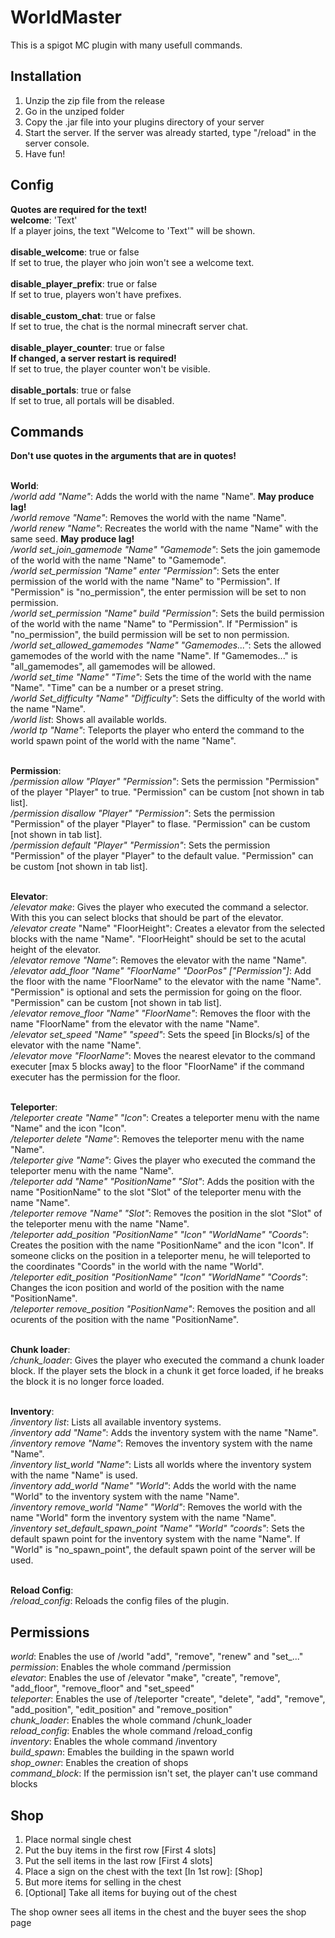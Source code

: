 # WorldMaster
This is a spigot MC plugin with many usefull commands.

## Installation
1) Unzip the zip file from the release
2) Go in the unziped folder
3) Copy the .jar file into your plugins directory of your server
4) Start the server. If the server was already started, type "/reload" in the server console.
5) Have fun!

## Config
**Quotes are required for the text!**<br>
**welcome**: 'Text'<br>
If a player joins, the text "Welcome to 'Text'" will be shown.<br><br>
**disable_welcome**: true or false<br>
If set to true, the player who join won't see a welcome text.<br><br>
**disable_player_prefix**: true or false<br>
If set to true, players won't have prefixes.<br><br>
**disable_custom_chat**: true or false<br>
If set to true, the chat is the normal minecraft server chat.<br><br>
**disable_player_counter**: true or false<br>
**If changed, a server restart is required!**<br>
If set to true, the player counter won't be visible.<br><br>
**disable_portals**: true or false<br>
If set to true, all portals will be disabled.<br>

## Commands
**Don't use quotes in the arguments that are in quotes!**<br><br>

**World**:<br>
*/world add "Name"*: Adds the world with the name "Name". **May produce lag!**<br>
*/world remove "Name"*: Removes the world with the name "Name".<br>
*/world renew "Name"*: Recreates the world with the name "Name" with the same seed.  **May produce lag!**<br>
*/world set_join_gamemode "Name" "Gamemode"*: Sets the join gamemode of the world with the name "Name" to "Gamemode".<br>
*/world set_permission "Name" enter "Permission"*: Sets the enter permission of the world with the name "Name" to "Permission". If "Permission" is "no_permission", the enter permission will be set to non permission.<br>
*/world set_permission "Name" build "Permission"*: Sets the build permission of the world with the name "Name" to "Permission". If "Permission" is "no_permission", the build permission will be set to non permission.<br>
*/world set_allowed_gamemodes "Name" "Gamemodes..."*: Sets the allowed gamemodes of the world with the name "Name". If "Gamemodes..." is "all_gamemodes", all gamemodes will be allowed.<br>
*/world set_time "Name" "Time"*: Sets the time of the world with the name "Name". "Time" can be a number or a preset string.<br>
*/world Set_difficulty "Name" "Difficulty"*: Sets the difficulty of the world with the name "Name".<br>
*/world list*: Shows all available worlds.<br>
*/world tp "Name"*: Teleports the player who enterd the command to the world spawn point of the world with the name "Name".<br><br>

**Permission**:<br>
*/permission allow "Player" "Permission"*: Sets the permission "Permission" of the player "Player" to true. "Permission" can be custom [not shown in tab list].<br>
*/permission disallow "Player" "Permission"*: Sets the permission "Permission" of the player "Player" to flase. "Permission" can be custom [not shown in tab list].<br>
*/permission default "Player" "Permission"*: Sets the permission "Permission" of the player "Player" to the default value. "Permission" can be custom [not shown in tab list].<br><br>

**Elevator**:<br>
*/elevator make*: Gives the player who executed the command a selector. With this you can select blocks that should be part of the elevator.<br>
*/elevator create* "Name" "FloorHeight": Creates a elevator from the selected blocks with the name "Name". "FloorHeight" should be set to the acutal height of the elevator.<br>
*/elevator remove "Name"*: Removes the elevator with the name "Name".<br>
*/elevator add_floor "Name" "FloorName" "DoorPos" ["Permission"]*: Add the floor with the name "FloorName" to the elevator with the name "Name". "Permission" is optional and sets the permission for going on the floor. "Permission" can be custom [not shown in tab list].<br>
*/elevator remove_floor "Name" "FloorName"*: Removes the floor with the name "FloorName" from the elevator with the name "Name".<br>
*/elevator set_speed "Name" "speed"*: Sets the speed [in Blocks/s] of the elevator with the name "Name".<br>
*/elevator move "FloorName"*: Moves the nearest elevator to the command executer [max 5 blocks away] to the floor "FloorName" if the command executer has the permission for the floor.<br><br>

**Teleporter**:<br>
*/teleporter create "Name" "Icon"*: Creates a teleporter menu with the name "Name" and the icon "Icon".<br>
*/teleporter delete "Name"*: Removes the teleporter menu with the name "Name".<br>
*/teleporter give "Name"*: Gives the player who executed the command the teleporter menu with the name "Name".<br>
*/teleporter add "Name" "PositionName" "Slot"*: Adds the position with the name "PositionName" to the slot "Slot" of the teleporter menu with the name "Name".<br>
*/teleporter remove "Name" "Slot"*: Removes the position in the slot "Slot" of the teleporter menu with the name "Name".<br>
*/teleporter add_position "PositionName" "Icon" "WorldName" "Coords"*: Creates the position with the name "PositionName" and the icon "Icon". If someone clicks on the position in a teleporter menu, he will teleported to the coordinates "Coords" in the world with the name "World".<br>
*/teleporter edit_position "PositionName" "Icon" "WorldName" "Coords"*: Changes the icon position and world of the position with the name "PositionName".<br>
*/teleporter remove_position "PositionName"*: Removes the position and all ocurents of the position with the name "PositionName".<br><br>

**Chunk loader**:<br>
*/chunk_loader*: Gives the player who executed the command a chunk loader block. If the player sets the block in a chunk it get force loaded, if he breaks the block it is no longer force loaded.<br><br>

**Inventory**:<br>
*/inventory list*: Lists all available inventory systems.<br>
*/inventory add "Name"*: Adds the inventory system with the name "Name".<br>
*/inventory remove "Name"*: Removes the inventory system with the name "Name".<br>
*/inventory list_world "Name"*: Lists all worlds where the inventory system with the name "Name" is used.<br>
*/inventory add_world "Name" "World"*: Adds the world with the name "World" to the inventory system with the name "Name".<br>
*/inventory remove_world "Name" "World"*: Removes the world with the name "World" form the inventory system with the name "Name".<br>
*/inventory set_default_spawn_point "Name" "World" "coords"*: Sets the default spawn point for the inventory system with the name "Name". If "World" is "no_spawn_point", the default spawn point of the server will be used.<br><br>

**Reload Config**:<br>
*/reload_config*: Reloads the config files of the plugin.<br>

## Permissions
*world*: Enables the use of /world "add", "remove", "renew" and "set_..."<br>
*permission*: Enables the whole command /permission<br>
*elevator*: Enables the use of /elevator "make", "create", "remove", "add_floor", "remove_floor" and "set_speed"<br>
*teleporter*: Enables the use of /teleporter "create", "delete", "add", "remove", "add_position", "edit_position" and "remove_position"<br>
*chunk_loader*: Enables the whole command /chunk_loader<br>
*reload_config*: Enables the whole command /reload_config<br>
*inventory*: Enables the whole command /inventory<br>
*build_spawn*: Emables the building in the spawn world<br>
*shop_owner*: Enables the creation of shops<br>
*command_block*: If the permission isn't set, the player can't use command blocks<br>

## Shop
1) Place normal single chest
2) Put the buy items in the first row [First 4 slots]
3) Put the sell items in the last row [First 4 slots]
4) Place a sign on the chest with the text [In 1st row]: [Shop]
5) But more items for selling in the chest
6) [Optional] Take all items for buying out of the chest

The shop owner sees all items in the chest and the buyer sees the shop page
